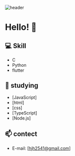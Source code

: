 ![header](https://mblogvideo-phinf.pstatic.net/MjAxOTA0MjlfMzcg/MDAxNTU2NDcwNDM5ODk0.8udvZU6CZdTUYIolzMgrlcEMqlJsDcfDRwYMTs72PBcg.ykPS8XFB9Eza1Uw2XCLCha-nENTSVj1Ap2B5KxaQMaAg.GIF.ponytales/15d0cd0ba19195eb6.gif?type=mp4w800)

# Hello! 👋

## 💻 Skill
- C
- Python
- flutter


## 🌱 studying
- [JavaScript]
- [html]
- [css]
- [TypeScript]
- [Node.js]



## 📫 contect
- E-mail: [hjh2541@gmail.com]



<!--
**wngjs2541/wngjs2541** is a ✨ _special_ ✨ repository because its `README.md` (this file) appears on your GitHub profile.

Here are some ideas to get you started:

- 🔭 I’m currently working on ...
- 🌱 I’m currently learning ...
- 👯 I’m looking to collaborate on ...
- 🤔 I’m looking for help with ...
- 💬 Ask me about ...
- 📫 How to reach me: ...
- 😄 Pronouns: ...
- ⚡ Fun fact: ...
-->
